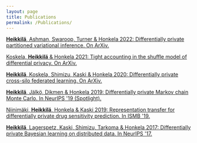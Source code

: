 ```yaml
---
layout: page
title: Publications
permalink: /Publications/
---
```


[**Heikkilä**, Ashman, Swaroop, Turner & Honkela 2022:
Differentially private partitioned variational inference. On ArXiv.
](https://arxiv.org/abs/2209.11595)

[Koskela, **Heikkilä** & Honkela 2021:
Tight accounting in the shuffle model of differential privacy. On ArXiv.
](https://arxiv.org/abs/2106.00477)

[**Heikkilä**, Koskela, Shimizu, Kaski & Honkela 2020:
Differentially private cross-silo federated learning. On ArXiv.
](https://arxiv.org/abs/2007.05553)

[**Heikkilä**, Jälkö, Dikmen & Honkela 2019: 
Differentially private Markov chain Monte Carlo.
In NeurIPS '19 (Spotlight).](http://papers.neurips.cc/paper/8665-differentially-private-markov-chain-monte-carlo)

[Niinimäki, **Heikkilä**, Honkela & Kaski 2019:
Representation transfer for differentially private drug sensitivity prediction. 
In ISMB '19.](https://doi.org/10.1093/bioinformatics/btz373)

[**Heikkilä**, Lagerspetz, Kaski, Shimizu, Tarkoma & Honkela 2017: 
Differentially private Bayesian learning on distributed data. 
In NeurIPS '17.](https://papers.nips.cc/paper/2017/hash/dfce06801e1a85d6d06f1fdd4475dacd-Abstract.html)








